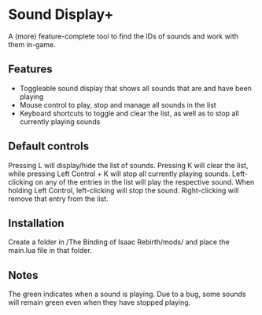 # Sound Display+
A (more) feature-complete tool to find the IDs of sounds and work with them in-game.

## Features
  - Toggleable sound display that shows all sounds that are and have been playing
  - Mouse control to play, stop and manage all sounds in the list
  - Keyboard shortcuts to toggle and clear the list, as well as to stop all currently playing sounds

## Default controls
Pressing L will display/hide the list of sounds.
Pressing K will clear the list, while pressing Left Control + K will stop all currently playing sounds.
Left-clicking on any of the entries in the list will play the respective sound. When holding Left Control, left-clicking will stop the sound.  Right-clicking will remove that entry from the list.

## Installation
Create a folder in /The Binding of Isaac Rebirth/mods/ and place the main.lua file in that folder.

## Notes
The green indicates when a sound is playing. Due to a bug, some sounds will remain green even when they have stopped playing. 
<!-- Thanks Nicalis -->
